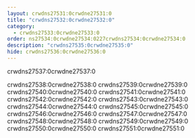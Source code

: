 ```yaml
---
layout: crwdns27531:0crwdne27531:0
title: "crwdns27532:0crwdne27532:0"
category:
  - crwdns27533:0crwdne27533:0
order: ns27534:0crwdne27534:0227crwdns27534:0crwdne27534:0
description: "crwdns27535:0crwdne27535:0"
hide: crwdns27536:0crwdne27536:0
---
```

crwdns27537:0crwdne27537:0

crwdns27538:0crwdne27538:0 crwdns27539:0crwdne27539:0 crwdns27540:0crwdne27540:0 crwdns27541:0crwdne27541:0 crwdns27542:0crwdne27542:0 crwdns27543:0crwdne27543:0 crwdns27544:0crwdne27544:0 crwdns27545:0crwdne27545:0 crwdns27546:0crwdne27546:0 crwdns27547:0crwdne27547:0 crwdns27548:0crwdne27548:0 crwdns27549:0crwdne27549:0 crwdns27550:0crwdne27550:0 crwdns27551:0crwdne27551:0